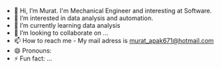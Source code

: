 - 👋 Hi, I’m Murat. I'm Mechanical Engineer and interesting at Software.
- 👀 I’m interested in data analysis and automation.
- 🌱 I’m currently learning data analysis
- 💞️ I’m looking to collaborate on ...
- 📫 How to reach me - My mail adress is murat_apak671@hotmail.com
- 😄 Pronouns:
- ⚡ Fun fact: ...

<!---
muratjpg/muratjpg is a ✨ special ✨ repository because its `README.md` (this file) appears on your GitHub profile.
You can click the Preview link to take a look at your changes.
--->
